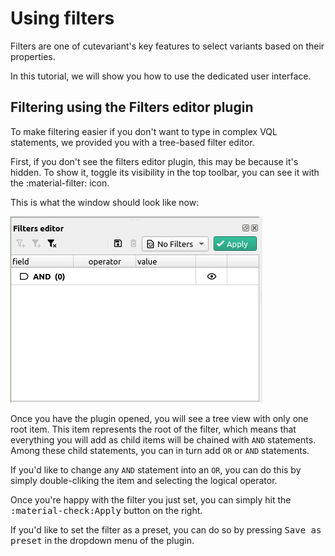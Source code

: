 # Using filters

Filters are one of cutevariant's key features to select variants based on their properties.

In this tutorial, we will show you how to use the dedicated user interface.

## Filtering using the Filters editor plugin

To make filtering easier if you don't want to type in complex VQL statements, we provided you with a tree-based filter editor.

First, if you don't see the filters editor plugin, this may be because it's hidden. To show it, toggle its visibility in the top toolbar, you can see it with the :material-filter: icon.

This is what the window should look like now:

![Filters plugin](../images/filters.png)

Once you have the plugin opened, you will see a tree view with only one root item. This item represents the root of the filter, which means that everything you will add as child items will be chained with `AND` statements. Among these child statements, you can in turn add `OR` or `AND` statements.

If you'd like to change any `AND` statement into an `OR`, you can do this by simply double-cliking the item and selecting the logical operator.

Once you're happy with the filter you just set, you can simply hit the <kbd>:material-check:Apply</kbd> button on the right.

If you'd like to set the filter as a preset, you can do so by pressing <kbd>Save as preset</kbd> in the dropdown menu of the plugin.

[^1]: This is a general remark, the whole point of cutevariant is to narrow down a selection of variants, as much as you can, and with the maximum amount of information.
